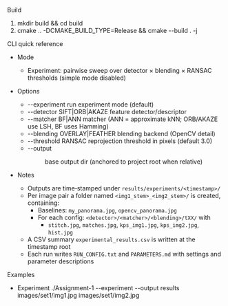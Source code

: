 Build
1) mkdir build && cd build
2) cmake .. -DCMAKE_BUILD_TYPE=Release && cmake --build . -j

CLI quick reference
- Mode
  - Experiment: pairwise sweep over detector × blending × RANSAC thresholds (simple mode disabled)

- Options
  - --experiment                run experiment mode (default)
  - --detector SIFT|ORB|AKAZE   feature detector/descriptor
  - --matcher BF|ANN            matcher (ANN = approximate kNN; ORB/AKAZE use LSH, BF uses Hamming)
  - --blending OVERLAY|FEATHER  blending backend (OpenCV detail)
  - --threshold <float>        RANSAC reprojection threshold in pixels (default 3.0)
  - --output <dir>             base output dir (anchored to project root when relative)

- Notes
  - Outputs are time‑stamped under `results/experiments/<timestamp>/`
  - Per image pair a folder named `<img1_stem>_<img2_stem>/` is created, containing:
    - Baselines: `my_panorama.jpg`, `opencv_panorama.jpg`
    - For each config: `<detector>/<matcher>/<blending>/tXX/` with
      - `stitch.jpg`, `matches.jpg`, `kps_img1.jpg`, `kps_img2.jpg`, `hist.jpg`
  - A CSV summary `experimental_results.csv` is written at the timestamp root
  - Each run writes `RUN_CONFIG.txt` and `PARAMETERS.md` with settings and parameter descriptions

Examples
- Experiment
  ./Assignment-1 --experiment --output results images/set1/img1.jpg images/set1/img2.jpg
